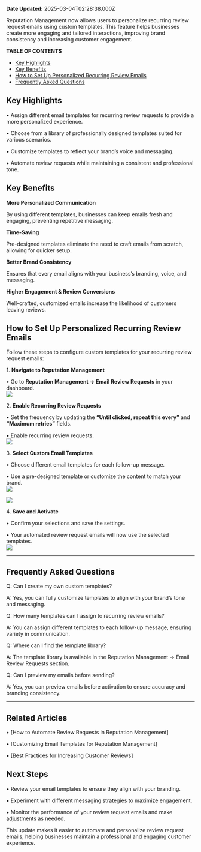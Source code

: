 **Date Updated:** 2025-03-04T02:28:38.000Z

Reputation Management now allows users to personalize recurring review request emails using custom templates. This feature helps businesses create more engaging and tailored interactions, improving brand consistency and increasing customer engagement.

  
**TABLE OF CONTENTS**

* [Key Highlights](#Key-Highlights)
* [Key Benefits](#Key-Benefits)
* [How to Set Up Personalized Recurring Review Emails](#How-to-Set-Up-Personalized-Recurring-Review-Emails)
* [Frequently Asked Questions](#Frequently-Asked-Questions)

  
## **Key Highlights**

 • Assign different email templates for recurring review requests to provide a more personalized experience.

 • Choose from a library of professionally designed templates suited for various scenarios.

 • Customize templates to reflect your brand’s voice and messaging.

 • Automate review requests while maintaining a consistent and professional tone.

  
## **Key Benefits**

  
**More Personalized Communication**

  
By using different templates, businesses can keep emails fresh and engaging, preventing repetitive messaging.

  
**Time-Saving**

  
Pre-designed templates eliminate the need to craft emails from scratch, allowing for quicker setup.

  
**Better Brand Consistency**

  
Ensures that every email aligns with your business’s branding, voice, and messaging.

  
**Higher Engagement & Review Conversions**

  
Well-crafted, customized emails increase the likelihood of customers leaving reviews.

  
## **How to Set Up Personalized Recurring Review Emails**

  
Follow these steps to configure custom templates for your recurring review request emails:

 1\. **Navigate to Reputation Management**

 • Go to **Reputation Management → Email Review Requests** in your dashboard.  
![](https://s3.amazonaws.com/cdn.freshdesk.com/data/helpdesk/attachments/production/155042572286/original/JrceN8X7OiA8MgKQD5Bui8iHUgfQ79UPlQ.png?1741035384)  

 2\. **Enable Recurring Review Requests**

 • Set the frequency by updating the **“Until clicked, repeat this every”** and **“Maximum retries”** fields.

 • Enable recurring review requests.  
![](https://s3.amazonaws.com/cdn.freshdesk.com/data/helpdesk/attachments/production/155042572291/original/UYna6naU6kfLW8Qb5s7g9Fg6s12oOACgPw.png?1741035396)

 3\. **Select Custom Email Templates**

 • Choose different email templates for each follow-up message.

 • Use a pre-designed template or customize the content to match your brand.  
![](https://s3.amazonaws.com/cdn.freshdesk.com/data/helpdesk/attachments/production/155042572298/original/NeE5Y4FVmbtlzA9Oktkhe07rwHb7DY3C2Q.png?1741035415)

![](https://s3.amazonaws.com/cdn.freshdesk.com/data/helpdesk/attachments/production/155042572306/original/PtglcSrJOdqEOYU9JrWqK11kbGygmfnKYA.png?1741035455)

 4\. **Save and Activate**

 • Confirm your selections and save the settings.

 • Your automated review request emails will now use the selected templates.  
![](https://s3.amazonaws.com/cdn.freshdesk.com/data/helpdesk/attachments/production/155042572307/original/k4nGzJV2KNuJze19ojzPufYBm4mwVm3jlg.png?1741035464)

  
---

## **Frequently Asked Questions**

  
Q: Can I create my own custom templates?

A: Yes, you can fully customize templates to align with your brand’s tone and messaging.

  
Q: How many templates can I assign to recurring review emails?

A: You can assign different templates to each follow-up message, ensuring variety in communication.

  
Q: Where can I find the template library?

A: The template library is available in the Reputation Management → Email Review Requests section.

  
Q: Can I preview my emails before sending?

A: Yes, you can preview emails before activation to ensure accuracy and branding consistency.

  
---

## **Related Articles**

 • \[How to Automate Review Requests in Reputation Management\]

 • \[Customizing Email Templates for Reputation Management\]

 • \[Best Practices for Increasing Customer Reviews\]

  
## **Next Steps**

 • Review your email templates to ensure they align with your branding.

 • Experiment with different messaging strategies to maximize engagement.

 • Monitor the performance of your review request emails and make adjustments as needed.

  
This update makes it easier to automate and personalize review request emails, helping businesses maintain a professional and engaging customer experience.